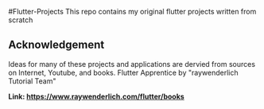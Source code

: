 #Flutter-Projects
This repo contains my original flutter projects written from scratch

## Acknowledgement
Ideas for many of these projects and applications are dervied from sources on Internet, Youtube, and books. Flutter Apprentice by "raywenderlich Tutorial Team"

**Link: https://www.raywenderlich.com/flutter/books**
